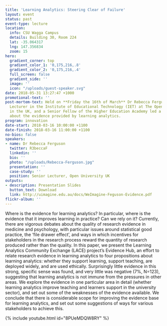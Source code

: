 ```yaml
---
title: 'Learning Analytics: Steering Clear of Failure'
layout: event
status: past
event-type: lecture
location:
  info: CSU Wagga Campus
  details: Building 30, Room 224
  lat: -35.064317
  lng: 147.356834
  zoom: 15
hero:
  gradient_corner: top
  gradient_color_1: '0,175,216,.8'
  gradient_color_2: '0,175,216,.4'
  full_screen: false
  gradient_side: ''
  image: ''
  icon: "/uploads/guest-speaker.svg"
date: 2018-05-31 13:27:47 +1000
promotional-text: ''
post-mortem-text: Held on **Friday the 16th of March** Dr Rebecca Ferguson – a Senior
  Lecturer in the Institute of Educational Technology (IET) at The Open University
  in the UK, and a Senior Fellow of the Higher Education Academy led a discussion
  about the evidence provided by learning analytics.
program: innovation
date-start: 2018-03-16 10:00:00 +1100
date-finish: 2018-03-16 11:00:00 +1100
no-bios: false
speakers:
- name: Dr Rebecca Ferguson
  twitter: R3beccaF
  linkedin: ''
  bio: ''
  photo: "/uploads/Rebecca-Ferguson.jpg"
  presentation: ''
  case-study: ''
  position: Senior Lecturer, Open University UK
outputs:
- description: Presentation Slides
  button_text: Download
  link: http://uimagine.edu.au/docs/WeImagine-Feguson-Evidence.pdf
flickr-album: ''
---
```

Where is the evidence for learning analytics? In particular, where is the evidence that it improves learning in practice? Can we rely on it? Currently, there are vigorous debates about the quality of research evidence in medicine and psychology, with particular issues around statistical good practice, the ‘file drawer effect’, and ways in which incentives for stakeholders in the research process reward the quantity of research produced rather than the quality. In this paper, we present the Learning Analytics Community Exchange (LACE) project’s Evidence Hub, an effort to relate research evidence in learning analytics to four propositions about learning analytics: whether they support learning, support teaching, are deployed widely, and are used ethically. Surprisingly little evidence in this strong, specific sense was found, and very little was negative (7%, N=123), suggesting that learning analytics is not immune from the pressures in other areas. We explore the evidence in one particular area in detail (whether learning analytics improve teaching and learners support in the university sector), and set out some of the weaknesses of the evidence available. We conclude that there is considerable scope for improving the evidence base for learning analytics, and set out some suggestions of ways for various stakeholders to achieve this.

{% include youtube.html id="8PUeMDQW8RY" %}